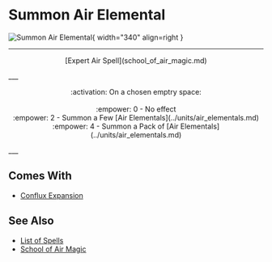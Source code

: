 # Summon Air Elemental

![Summon Air Elemental](../assets/spells-summon_air_elemental.webp){ width="340" align=right }

___
<p style="text-align: center;" markdown>[Expert Air Spell](school_of_air_magic.md)</p>
___
<p style="text-align: center;" markdown>:activation: On a chosen emptry space:<br><br>:empower: 0 - No effect<br>:empower: 2 - Summon a Few [Air Elementals](../units/air_elementals.md)<br>:empower: 4 - Summon a Pack of [Air Elementals](../units/air_elementals.md)</p>
___


## Comes With

- [Conflux Expansion](../content.md)


## See Also

- [List of Spells](../spells.md)
- [School of Air Magic](school_of_air_magic.md)
